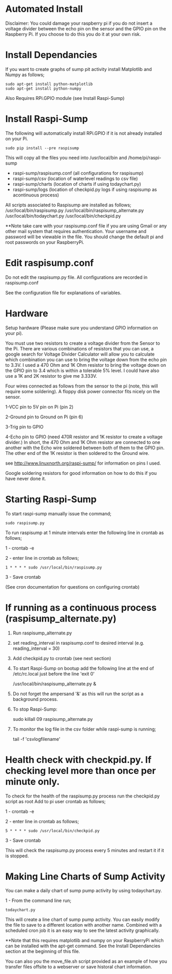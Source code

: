 Automated Install
=================
Disclaimer: You could damage your raspberry pi if you do not insert a voltage divider between the echo pin on the sensor and the GPIO pin on the Raspberry Pi.
If you choose to do this you do it at your own risk.

Install Dependancies
====================

If you want to create graphs of sump pit activity install Matplotlib and Numpy
as follows;

    sudo apt-get install python-matplotlib
    sudo apt-get install python-numpy

Also Requires RPi.GPIO module (see Install Raspi-Sump)

Install Raspi-Sump
==================

The following will automatically install RPi.GPIO if it is not already
installed on your Pi.

    sudo pip install --pre raspisump

This will copy all the files you need into /usr/local/bin and
/home/pi/raspi-sump

* raspi-sump/raspisump.conf (all configurations for raspisump)
* raspi-sump/csv (location of waterlevel readings to csv file)
* raspi-sump/charts (location of charts if using todaychart.py)
* raspi-sump/logs (location of checkpid.py logs if using raspisump as acontinuous process)

All scripts associated to Raspisump are installed as follows;
/usr/local/bin/raspisump.py
/usr/local/bin/raspisump_alternate.py
/usr/local/bin/todaychart.py
/usr/local/bin/checkpid.py

**Note take care with your raspisump.conf file if you are using Gmail or any other mail system that requires authentication.  Your username and password will be viewable in the file. You should change the default pi and root passwords on your RaspberryPi.


Edit raspisump.conf 
====================

Do not edit the raspisump.py file.  All configurations are recorded in raspisump.conf

See the configuration file for explanations of variables.


Hardware
========

Setup hardware (Please make sure you understand GPIO information on your pi).

You must use two resistors to create a voltage divider from the Sensor to the Pi.  There are various combinations of resistors that you can use, a google search for Voltage Divider Calculator will allow you to calculate which combination you can use to bring the voltage down from the echo pin to 3.3V.  I used a 470 Ohm and 1K Ohm resistor to bring the voltage down on the GPIO pin to 3.4 which is within a tolerable 5% level. I could have also use a 1K and 2K resistor to give me 3.333V. 

Four wires connected as follows from the sensor to the pi (note, this will require some soldering).  A floppy disk power connector fits nicely on the sensor. 

1-VCC pin to 5V pin on Pi (pin 2)

2-Ground pin to Ground on Pi (pin 6) 

3-Trig pin to GPIO

4-Echo pin to GPIO (need 470R resistor and 1K resistor to create a voltage divider.) In short, the 470 Ohm and 1K Ohm resistor are connected to one another with the Echo wire soldered between both of them to the GPIO pin.  The other end of the 1K resistor is then soldered to the Ground wire.

see http://www.linuxnorth.org/raspi-sump/ for information on pins I used.

Google soldering resistors for good information on how to do this if you have never done it.

Starting Raspi-Sump
===================
To start raspi-sump manually issue the command;

    sudo raspisump.py

To run raspisump at 1 minute intervals enter the following line in crontab as follows;

1 - crontab -e

2 - enter line in crontab as follows;

    1 * * * * sudo /usr/local/bin/raspisump.py

3 - Save crontab

(See cron documentation for questions on configuring crontab)


If running as a continuous process (raspisump_alternate.py)
===========================================================

1) Run raspisump_alternate.py

2) set reading_interval in raspisump.conf to desired interval (e.g. reading_interval = 30)

3) Add checkpid.py to crontab (see next section)

4) To start Raspi-Sump on bootup add the following line at the end of /etc/rc.local just before the line 'exit 0'

    /usr/local/bin/raspisump_alternate.py &

6) Do not forget the ampersand '&' as this will run the script as a background process.

7) To stop Raspi-Sump:

    sudo killall 09 raspisump_alternate.py

8) To monitor the log file in the csv folder while raspi-sump is running;

    tail -f 'csvlogfilename'

Health check with checkpid.py. If checking level more than once per minute only.
================================================================================

To check for the health of the raspisump.py process run the checkpid.py script as root
Add to pi user crontab as follows;

1 - crontab -e

2 - enter line in crontab as follows;

    5 * * * * sudo /usr/local/bin/checkpid.py

3 - Save crontab

This will check the raspisump.py process every 5 minutes and restart it if it is stopped.


Making Line Charts of Sump Activity
===================================

You can make a daily chart of sump pump activity by using todaychart.py.

1 - From the command line run;

    todaychart.py


This will create a line chart of sump pump activity.  You can easily modify the file to save to a different location with another name.
Combined with a scheduled cron job it is an easy way to see the latest activity graphically.

**Note that this requires matplotlib and numpy on your RaspberryPi which can be
installed with the apt-get command.  See the Install Dependancies section at the
beginning of this file.

You can also you the move_file.sh script provided as an example of how you
transfer files offsite to a webserver or save historal chart information.
